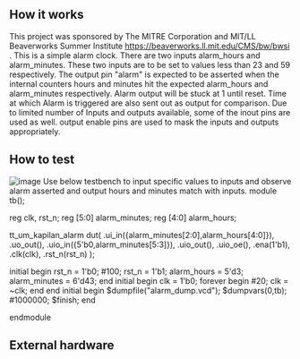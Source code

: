 <!---

This file is used to generate your project datasheet. Please fill in the information below and delete any unused
sections.

You can also include images in this folder and reference them in the markdown. Each image must be less than
512 kb in size, and the combined size of all images must be less than 1 MB.
-->

## How it works

This project was sponsored by The MITRE Corporation and  MIT/LL Beaverworks Summer Institute https://beaverworks.ll.mit.edu/CMS/bw/bwsi . This is a simple alarm clock. There are two inputs alarm_hours and alarm_minutes. These two inputs are to be set to values less than 23 and 59 respectively. The output pin "alarm" is expected to be asserted when the internal counters hours and minutes hit the expected alarm_hours and alarm_minutes respectively. Alarm output will be stuck at 1 until reset. Time at which Alarm is triggered are also sent out as output for comparison. Due to limited number of Inputs and outputs available, some of the inout pins are used as well. output enable pins are used to mask the inputs and outputs appropriately. 

## How to test

![image](https://github.com/user-attachments/assets/fe7923a4-13e1-4175-a6f4-0f34d72c7b6f)
Use below testbench to input specific values to inputs and observe alarm asserted and output hours and minutes match with inputs. 
module tb();

  reg clk, rst_n;
  reg [5:0] alarm_minutes;
  reg [4:0] alarm_hours;
  
  tt_um_kapilan_alarm dut(
    .ui_in({alarm_minutes[2:0],alarm_hours[4:0]}),
    .uo_out(),
    .uio_in({5'b0,alarm_minutes[5:3]}),
    .uio_out(),
    .uio_oe(),
    .ena(1'b1),
    .clk(clk),
    .rst_n(rst_n)
  );
  
  initial begin
    rst_n = 1'b0;
    #100;
    rst_n = 1'b1;
    alarm_hours = 5'd3;
    alarm_minutes = 6'd43;
  end
  initial begin
    clk = 1'b0;
    forever begin
      #20;
      clk = ~clk;
    end
  end
  initial begin
    $dumpfile("alarm_dump.vcd");
    $dumpvars(0,tb);
    #1000000;
    $finish;
  end
  
  
endmodule



## External hardware


